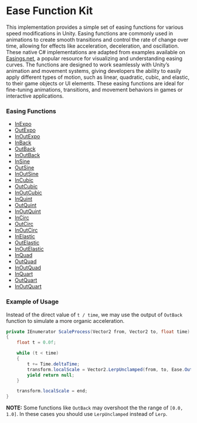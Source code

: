# Ease Function Kit

This implementation provides a simple set of easing functions for various speed modifications in Unity. Easing functions are commonly used in animations to create smooth transitions and control the rate of change over time, allowing for effects like acceleration, deceleration, and oscillation. These native C# implementations are adapted from examples available on [Easings.net](https://easings.net/), a popular resource for visualizing and understanding easing curves. The functions are designed to work seamlessly with Unity’s animation and movement systems, giving developers the ability to easily apply different types of motion, such as linear, quadratic, cubic, and elastic, to their game objects or UI elements. These easing functions are ideal for fine-tuning animations, transitions, and movement behaviors in games or interactive applications.

### Easing Functions

- [InExpo](https://easings.net/#easeInExpo)
- [OutExpo](https://easings.net/#easeOutExpo)
- [InOutExpo](https://easings.net/#easeInOutExpo)
- [InBack](https://easings.net/#easeInBack)
- [OutBack](https://easings.net/#easeOutBack)
- [InOutBack](https://easings.net/#easeInOutBack)
- [InSine](https://easings.net/#easeInSine)
- [OutSine](https://easings.net/#easeOutSine)
- [InOutSine](https://easings.net/#easeInOutSine)
- [InCubic](https://easings.net/#easeInCubic)
- [OutCubic](https://easings.net/#easeOutCubic)
- [InOutCubic](https://easings.net/#easeInOutCubic)
- [InQuint](https://easings.net/#easeInQuint)
- [OutQuint](https://easings.net/#easeOutQuint)
- [InOutQuint](https://easings.net/#easeInOutQuint)
- [InCirc](https://easings.net/#easeInCirc)
- [OutCirc](https://easings.net/#easeOutCirc)
- [InOutCirc](https://easings.net/#easeInOutCirc)
- [InElastic](https://easings.net/#easeInElastic)
- [OutElastic](https://easings.net/#easeOutElastic)
- [InOutElastic](https://easings.net/#easeInOutElastic)
- [InQuad](https://easings.net/#easeInQuad)
- [OutQuad](https://easings.net/#easeOutQuad)
- [InOutQuad](https://easings.net/#easeInOutQuad)
- [InQuart](https://easings.net/#easeInQuart)
- [OutQuart](https://easings.net/#easeOutQuart)
- [InOutQuart](https://easings.net/#easeInOutQuart)

### Example of Usage
Instead of the direct value of `t / time`, we may use the output of `OutBack` function to simulate a more organic acceleration.
```cs
private IEnumerator ScaleProcess(Vector2 from, Vector2 to, float time)
{
    float t = 0.0f;

    while (t < time)
    {
        t += Time.deltaTime;
        transform.localScale = Vector2.LerpUnclamped(from, to, Ease.OutBack(t / time));
        yield return null;
    }

    transform.localScale = end;
}
```
<b>NOTE:</b> Some functions like `OutBack` may overshoot the the range of `[0.0, 1.0]`. In these cases you should use `LerpUnclamped` instead of `Lerp`.
